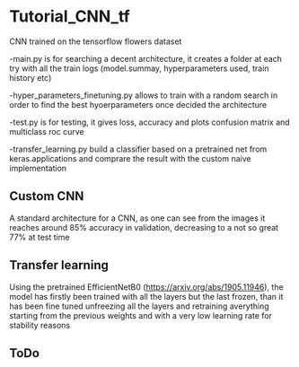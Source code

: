 # Tutorial_CNN_tf

CNN trained on the tensorflow flowers dataset

-main.py is for searching a decent architecture, it creates a folder at each try with all the train logs (model.summay, hyperparameters used, train history etc)

-hyper_parameters_finetuning.py allows to train with a random search in order to find the best hyoerparameters once decided the architecture

-test.py is for testing, it gives loss, accuracy and plots confusion matrix and multiclass roc curve

-transfer_learning.py build a classifier based on a pretrained net from keras.applications and comprare the result with the custom naive implementation

## Custom CNN

A standard architecture for a CNN, as one can see from the images it reaches around 85% accuracy in validation, decreasing to a not so great 77% at test time

## Transfer learning

Using the pretrained EfficientNetB0 (https://arxiv.org/abs/1905.11946), the model has firstly been trained with all the layers but the last frozen, than it has been fine tuned unfreezing all the layers and retraining averything starting from the previous weights and with a very low learning rate for stability reasons

## ToDo



